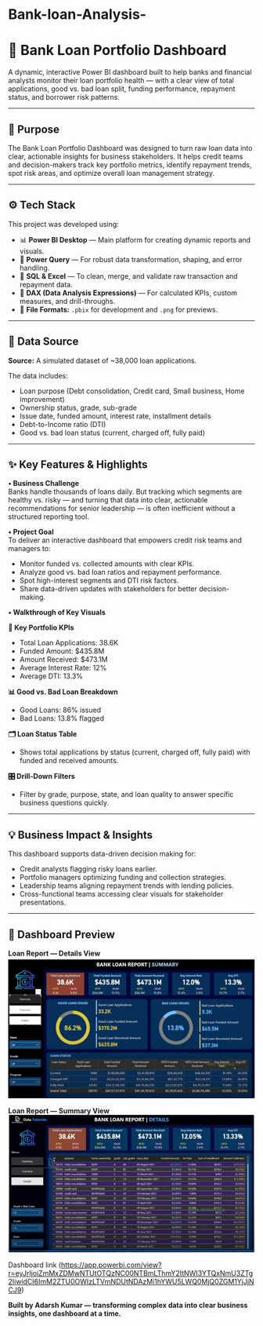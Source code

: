 # Bank-loan-Analysis-
# 🏦 Bank Loan Portfolio Dashboard

A dynamic, interactive Power BI dashboard built to help banks and financial analysts monitor their loan portfolio health — with a clear view of total applications, good vs. bad loan split, funding performance, repayment status, and borrower risk patterns.

---

## 🎯 Purpose

The Bank Loan Portfolio Dashboard was designed to turn raw loan data into clear, actionable insights for business stakeholders. It helps credit teams and decision-makers track key portfolio metrics, identify repayment trends, spot risk areas, and optimize overall loan management strategy.

---

## ⚙️ Tech Stack

This project was developed using:
- 📊 **Power BI Desktop** — Main platform for creating dynamic reports and visuals.
- 📂 **Power Query** — For robust data transformation, shaping, and error handling.
- 🧮 **SQL & Excel** — To clean, merge, and validate raw transaction and repayment data.
- 🧠 **DAX (Data Analysis Expressions)** — For calculated KPIs, custom measures, and drill-throughs.
- 📁 **File Formats:** `.pbix` for development and `.png` for previews.

---

## 📂 Data Source

**Source:** A simulated dataset of ~38,000 loan applications.

The data includes:
- Loan purpose (Debt consolidation, Credit card, Small business, Home improvement)
- Ownership status, grade, sub-grade
- Issue date, funded amount, interest rate, installment details
- Debt-to-Income ratio (DTI)
- Good vs. bad loan status (current, charged off, fully paid)

---

## ✨ Key Features & Highlights

**• Business Challenge**  
Banks handle thousands of loans daily. But tracking which segments are healthy vs. risky — and turning that data into clear, actionable recommendations for senior leadership — is often inefficient without a structured reporting tool.

**• Project Goal**  
To deliver an interactive dashboard that empowers credit risk teams and managers to:
- Monitor funded vs. collected amounts with clear KPIs.
- Analyze good vs. bad loan ratios and repayment performance.
- Spot high-interest segments and DTI risk factors.
- Share data-driven updates with stakeholders for better decision-making.

**• Walkthrough of Key Visuals**

**📌 Key Portfolio KPIs**  
- Total Loan Applications: 38.6K  
- Funded Amount: $435.8M  
- Amount Received: $473.1M  
- Average Interest Rate: 12%  
- Average DTI: 13.3%

**📊 Good vs. Bad Loan Breakdown**  
- Good Loans: 86% issued
- Bad Loans: 13.8% flagged

**🗂️ Loan Status Table**  
- Shows total applications by status (current, charged off, fully paid) with funded and received amounts.

**🎛️ Drill-Down Filters**  
- Filter by grade, purpose, state, and loan quality to answer specific business questions quickly.

---

## 💡 Business Impact & Insights

This dashboard supports data-driven decision making for:
- Credit analysts flagging risky loans earlier.
- Portfolio managers optimizing funding and collection strategies.
- Leadership teams aligning repayment trends with lending policies.
- Cross-functional teams accessing clear visuals for stakeholder presentations.

---

## 📸 Dashboard Preview

**Loan Report — Details View**  
![Loan Report Details](https://raw.githubusercontent.com/Adarsh6055/Bank-loan-Analysis-/main/bankserver%201.png)

**Loan Report — Summary View**  
![Loan Report Summary](https://raw.githubusercontent.com/Adarsh6055/Bank-loan-Analysis-/main/bank%20server%202.png)

Dashboard link  (https://app.powerbi.com/view?r=eyJrIjoiZmMxZDMwNTUtOTQzNC00NTBmLThmY2ItNWI3YTQxNmU3ZTg2IiwidCI6ImM2ZTU0OWIzLTVmNDUtNDAzMi1hYWU5LWQ0MjQ0ZGM1YjJjNCJ9)


**Built by Adarsh Kumar — transforming complex data into clear business insights, one dashboard at a time.**

